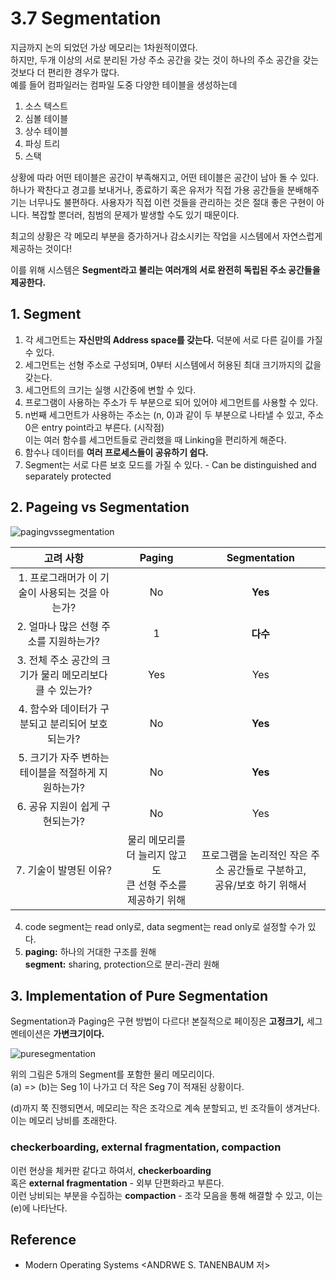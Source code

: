 # 3.7 Segmentation
지금까지 논의 되었던 가상 메모리는 1차원적이였다. <br>
하지만, 두개 이상의 서로 분리된 가상 주소 공간을 갖는 것이 하나의 주소 공간을 갖는 것보다 더 편리한 경우가 많다. <br>
예를 들어 컴파일러는 컴파일 도중 다양한 테이블을 생성하는데 
1. 소스 텍스트
2. 심볼 테이블
3. 상수 테이블
4. 파싱 트리
5. 스택

상황에 따라 어떤 테이블은 공간이 부족해지고, 어떤 테이블은 공간이 남아 돌 수 있다. <br>
하나가 꽉찬다고 경고를 보내거나, 종료하기 혹은 유저가 직접 가용 공간들을 분배해주기는 너무나도 불편하다. 사용자가 직접 이런 것들을 관리하는 것은 절대 좋은 구현이 아니다. 복잡할 뿐더러, 침범의 문제가 발생할 수도 있기 때문이다. <br> 

최고의 상황은 각 메모리 부분을 증가하거나 감소시키는 작업을 시스템에서 자연스럽게 제공하는 것이다! <br> 

이를 위해 시스템은 **Segment라고 불리는 여러개의 서로 완전히 독립된 주소 공간들을 제공한다.** <br>

## 1. Segment
1. 각 세그먼트는 **자신만의 Address space를 갖는다.** 덕분에 서로 다른 길이를 
가질 수 있다. 
2. 세그먼트는 선형 주소로 구성되며, 0부터 시스템에서 허용된 최대 크기까지의 값을 갖는다.
3. 세그먼트의 크기는 실행 시간중에 변할 수 있다.
4. 프로그램이 사용하는 주소가 두 부분으로 되어 있어야 세그먼트를 사용할 수 있다.
5. n번째 세그먼트가 사용하는 주소는 (n, 0)과 같이 두 부분으로 나타낼 수 있고, 주소 0은 entry point라고 부른다. (시작점) <br> 이는 여러 함수를 세그먼트들로 관리했을 때 Linking을 편리하게 해준다.
6. 함수나 데이터를 **여러 프로세스들이 공유하기 쉽다.** 
7. Segment는 서로 다른 보호 모드를 가질 수 있다. - Can be distinguished and separately protected


## 2. Pageing vs Segmentation
![pagingvssegmentation](https://user-images.githubusercontent.com/71186266/206873464-77ecc2f7-0139-4da8-899e-e357933443dc.png)


|                        고려 사항                         |                              Paging                              |                                Segmentation                                 |
| :------------------------------------------------------: | :--------------------------------------------------------------: | :-------------------------------------------------------------------------: |
|     1. 프로그래머가 이 기술이 사용되는 것을 아는가?      |                                No                                |                                   **Yes**                                   |
|          2. 얼마나 많은 선형 주소를 지원하는가?          |                                1                                 |                                  **다수**                                   |
| 3. 전체 주소 공간의 크기가 물리 메모리보다 클 수 있는가? |                               Yes                                |                                     Yes                                     |
|    4. 함수와 데이터가 구분되고 분리되어 보호 되는가?     |                                No                                |                                   **Yes**                                   |
|   5. 크기가 자주 변하는 테이블을 적절하게 지원하는가?    |                                No                                |                                   **Yes**                                   |
|             6. 공유 지원이 쉽게 구현되는가?              |                                No                                |                                     Yes                                     |
|                  7. 기술이 발명된 이유?                  | 물리 메모리를 더 늘리지 않고도 <br> 큰 선형 주소를 제공하기 위해 | 프로그램을 논리적인 작은 주소 공간들로 구분하고, <br> 공유/보호 하기 위해서 |



4. code segment는 read only로, data segment는 read only로 설정할 수가 있다.
5. **paging:** 하나의 거대한 구조를 원해 <br> **segment:** sharing, protection으로 분리-관리 원해


## 3. Implementation of Pure Segmentation

Segmentation과 Paging은 구현 방법이 다르다! 본질적으로 페이징은 **고정크기,** 세그멘테이션은 **가변크기이다.** <Br>

![puresegmentation](https://user-images.githubusercontent.com/71186266/206873812-de21ecc4-4429-4437-98c4-0439dd2eaa7e.png)


위의 그림은 5개의 Segment를 포함한 물리 메모리이다. <br>
(a) => (b)는 Seg 1이 나가고 더 작은 Seg 7이 적재된 상황이다. <br>

(d)까지 쭉 진행되면서, 메모리는 작은 조각으로 계속 분할되고, 빈 조각들이 생겨난다. 이는 메모리 낭비를 초래한다. <br>

### checkerboarding, external fragmentation, compaction
이런 현상을 체커판 같다고 하여서, **checkerboarding** <br>
혹은 **external fragmentation** - 외부 단편화라고 부른다. <br>
이런 낭비되는 부분을 수집하는 **compaction** - 조각 모음을 통해 해결할 수 있고, 이는 (e)에 나타난다.

## Reference
- Modern Operating Systems <ANDRWE S. TANENBAUM 저>
 
